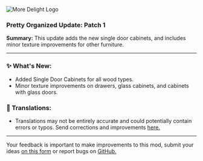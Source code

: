 <p align="left"><img src="https://cdn.modrinth.com/data/LTTvOp5L/images/2b37126dcef53cff8488de1a496c013b90103075.png" alt="More Delight Logo">

<h3>Pretty Organized Update: Patch 1</h3>
<p><b>Summary:</b> This update adds the new single door cabinets, and includes minor texture improvements for other furniture.</p>
<hr/>

<h3>✨ What's New:</h3>
<ul>
  <li>Added Single Door Cabinets for all wood types.</li>
  <li>Minor texture improvements on drawers, glass cabinets, and cabinets with glass doors.</li>
</ul>

<h3>📝 Translations:</h3>
<ul>
  <li>Translations may not be entirely accurate and could potentially contain errors or typos. Send corrections and improvements <a href="https://github.com/axperty/storagedelight-forge/tree/master/src/main/resources/assets/storagedelight/lang">here.</a></li>
</ul>
<hr/>

<p>Your feedback is important to make improvements to this mod, submit your ideas <a href="https://forms.gle/rkabm2TRAiuAxYdm9">on this form</a> or report bugs on <a href="https://github.com/axperty/storagedelight-forge">GitHub.</a></p>
